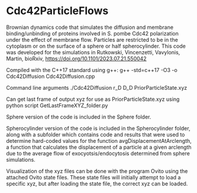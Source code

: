 # Cdc42ParticleFlows
Brownian dynamics code that simulates the diffusion and membrane binding/unbinding of proteins involved in S. pombe Cdc42 polarization under the effect of membrane flow. Particles are restricted to be in the cytoplasm or on the surface of a sphere or half spherocylinder. This code was developed for the simulations in Rutkowski, Vincenzetti, Vavylonis, Martin, bioRxiv, https://doi.org/10.1101/2023.07.21.550042

Compiled with the C++17 standard using g++: g++ -std=c++17 -O3 -o Cdc42Diffusion Cdc42Diffusion.cpp

Command line arguments ./Cdc42Diffusion r_D D_D PriorParticleState.xyz

Can get last frame of output xyz for use as PriorParticleState.xyz using python script GetLastFrameXYZ_folder.py

Sphere version of the code is included in the Sphere folder.

Spherocylinder version of the code is included in the Spherocylinder folder, along with a subfolder which contains code and results that were used to determine hard-coded values for the function avgDisplacementAtArclength, a function that calculates the displacement of a particle at a given arclength due to the average flow of exocyotsis/endocytosis determined from sphere simulations.

Visualization of the xyz files can be done with the program Ovito using the attached Ovito state files. These state files will initially attempt to load a specific xyz, but after loading the state file, the correct xyz can be loaded.
